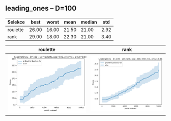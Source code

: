 ## leading_ones – D=100

| Selekce | best | worst | mean | median | std |
|---------|------|-------|------|--------|-----|
| roulette | 26.00 | 16.00 | 21.50 | 21.00 | 2.92 |
| rank | 29.00 | 18.00 | 22.30 | 21.00 | 3.40 |

| roulette | rank |
| --- | --- |
| ![roulette](roulette.png) | ![rank](rank.png) |
